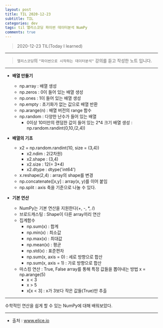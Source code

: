 ```yaml
---
layout: post
title: TIL 2020-12-23 
subtitle: TIL 
categories: dev
tags: til 앨리스코딩 파이썬 데이터분석 NumPy
comments: true
---
```



> 2020-12-23 TIL(Today I learned)
---

> `앨리스코딩`의 `"파이썬으로 시작하는 데이터분석"` 강의를 듣고 작성한 노트 입니다.
---

* __배열 만들기__
  - np.array : 배열 생성
  - np.zeros : 0이 들어 있는 배열 생성
  - np.ones : 1이 들어 있는 배열 생성
  - np.empty : 초기화가 없는 값으로 배열 반환
  - np.arange(n) : 배열 버전의 range 함수
  - np.random : 다양한 난수가 들어 있는 배열
    + 0이상 10미만의 랜덤한 값이 들어 있는 2*4 크기 배열 생성 : np.random.randint(0,10,(2,4))
    
* __배열의 기초__
  - x2 = np.random.randint(10, size = (3,4))
    + x2.ndim : 2(2차원)
    + x2.shape : (3,4)
    + x2.size : 12(= 3*4)
    + x2.dtype : dtype('int64')
  - x.reshape(2,4) : array의 shape를 변경
  - np.concatenate([x,y] : array(x, y)를 이어 붙임
  - np.split : axis 축을 기준으로 나눌 수 있다.  
    
    
* __기본 연산__
  - NumPy는 기본 연산을 지원한다(+, -, *, /)
  - 브로드캐스팅 : Shape이 다른 array끼리 연산
  - 집계함수 
    + np.sum(x) : 합계
    + np.min(x) : 최소값
    + np.max(x) : 최대값
    + np.mean(x) : 평균
    + np.std(x) : 표준편차
    + np.sum(x, axis = 0) : 세로 방향으로 합산
    + np.sum(x, axis = 1) : 가로 방향으로 합산
  - 마스킹 연산 : True, False array를 통해 특정 값들을 뽑아내는 방법
    x = np.arange(5)
      + x < 3 
      + x > 5
      + x[x < 3] : x가 3보다 작은 값들(True)만 추출
    
---

수학적인 연산을 쉽게 할 수 있는 NumPy에 대해 배워보았다.
 
---
* 출처 : www.elice.io
